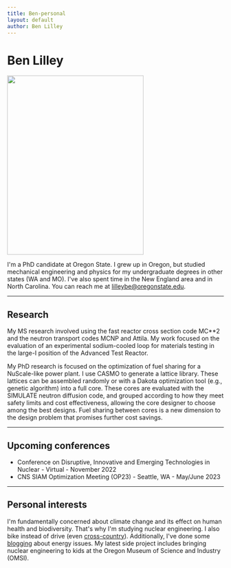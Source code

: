 ```yaml
---
title: Ben-personal
layout: default
author: Ben Lilley
---
```

Ben Lilley
================================

<img src="{{ site.url }}users/lilleybe/images/headshot.jpg" height="417" width="317">

I'm a PhD candidate at Oregon State. I grew up in Oregon, but studied mechanical engineering and physics for my undergraduate degrees in other states (WA and MO). I've also spent time in the New England area and in North Carolina. You can reach me at <a href="mailto:lilleybe@oregonstate.edu" target="top"> lilleybe@oregonstate.edu</a>.

***

## Research
My MS research involved using the fast reactor cross section code MC**2 and the neutron transport codes MCNP and Attila. My work focused on the evaluation of an experimental sodium-cooled loop for materials testing in the large-I position of the Advanced Test Reactor.

My PhD research is focused on the optimization of fuel sharing for a NuScale-like power plant. I use CASMO to generate a lattice library. These lattices can be assembled randomly or with a Dakota optimization tool (e.g., genetic algorithm) into a full core. These cores are evaluated with the SIMULATE neutron diffusion code, and grouped according to how they meet safety limits and cost effectiveness, allowing the core designer to choose among the best designs. Fuel sharing between cores is a new dimension to the design problem that promises further cost savings.

***

## Upcoming conferences
* Conference on Disruptive, Innovative and Emerging Technologies in Nuclear - Virtual - November 2022
* CNS SIAM Optimization Meeting (OP23) - Seattle, WA - May/June 2023

***

## Personal interests
I'm fundamentally concerned about climate change and its effect on human health and biodiversity. That's why I'm studying nuclear engineering. I also bike instead of drive (even <a href="https://www.crazyguyonabike.com/bclilley" target="blank">cross-country</a>). Additionally, I've done some <a href="https://somethingaboutenergy.wordpress.com/" target="blank">blogging</a> about energy issues. My latest side project includes bringing nuclear engineering to kids at the Oregon Museum of Science and Industry (OMSI).

